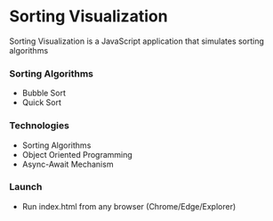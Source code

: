 # Sorting Visualization
Sorting Visualization is a JavaScript application that simulates sorting algorithms
### Sorting Algorithms
- Bubble Sort
- Quick Sort
### Technologies
- Sorting Algorithms
- Object Oriented Programming
- Async-Await Mechanism
### Launch
- Run index.html from any browser (Chrome/Edge/Explorer)